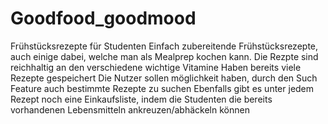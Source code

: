 # Goodfood_goodmood
Frühstücksrezepte für Studenten
Einfach zubereitende Frühstücksrezepte, auch einige dabei, welche man als Mealprep kochen kann. Die Rezpte sind reichhaltig an den verschiedene wichtige Vitamine 
Haben bereits viele Rezepte gespeichert
Die Nutzer sollen möglichkeit haben, durch den Such Feature auch bestimmte Rezepte zu suchen 
Ebenfalls gibt es unter jedem Rezept noch eine Einkaufsliste, indem die Studenten die bereits vorhandenen Lebensmitteln ankreuzen/abhäckeln können
